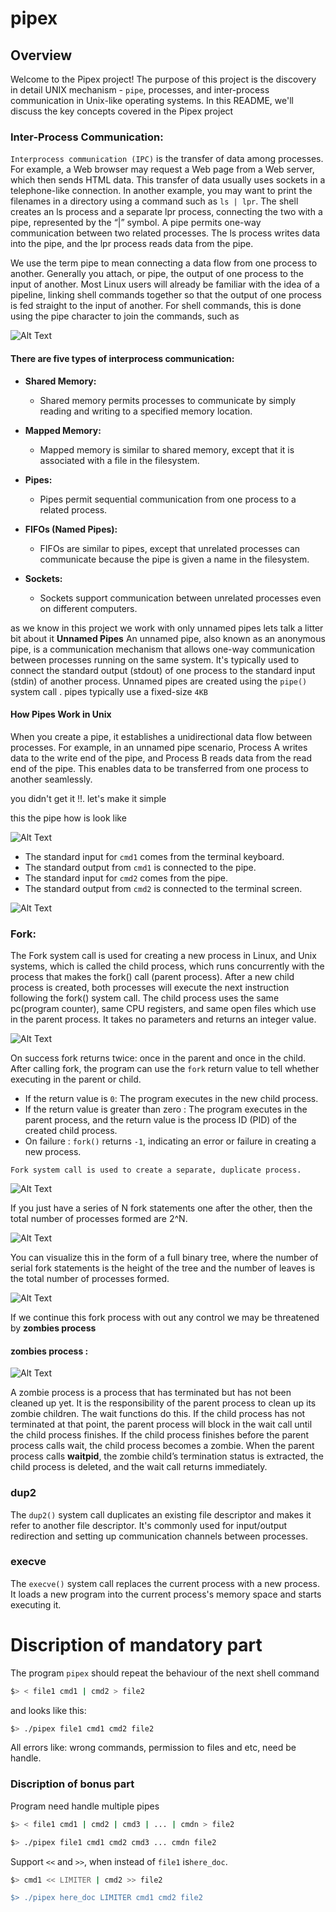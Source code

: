 # pipex

## Overview

Welcome to the Pipex project! The purpose of this project is the discovery in detail UNIX mechanism - `pipe`, processes, and inter-process communication in Unix-like operating systems.
In this README, we'll discuss the key concepts covered in the Pipex project


### Inter-Process Communication:

`Interprocess communication (IPC)` is the transfer of data among processes. For example, a
Web browser may request a Web page from a Web server, which then sends HTML data. This
transfer of data usually uses sockets in a telephone-like connection. In another example, you
may want to print the filenames in a directory using a command such as `ls | lpr`. The shell
creates an ls process and a separate lpr process, connecting the two with a pipe, represented
by the “|” symbol. A pipe permits one-way communication between two related processes.
The ls process writes data into the pipe, and the lpr process reads data from the pipe.

We use the term pipe to mean connecting a data flow from one process to another. Generally
you attach, or pipe, the output of one process to the input of another. Most Linux users will
already be familiar with the idea of a pipeline, linking shell commands together so that the
output of one process is fed straight to the input of another. For shell commands, this is done
using the pipe character to join the commands, such as


![Alt Text](/images/command.png)


#### There are five types of interprocess communication:

- **Shared Memory:**
  - Shared memory permits processes to communicate by simply reading and writing to a specified memory location.

- **Mapped Memory:**
  - Mapped memory is similar to shared memory, except that it is associated with a file in the filesystem.

- **Pipes:**
  - Pipes permit sequential communication from one process to a related process.

- **FIFOs (Named Pipes):**
  - FIFOs are similar to pipes, except that unrelated processes can communicate because the pipe is given a name in the filesystem.

- **Sockets:**
  - Sockets support communication between unrelated processes even on different computers.

as we know in this project we work with only unnamed pipes lets talk a litter bit about it
**Unnamed Pipes**
An unnamed pipe, also known as an anonymous pipe, is a communication mechanism that allows one-way communication between processes running on the same system.
It's typically used to connect the standard output (stdout) of one process to the standard input (stdin) of another process. Unnamed pipes are created using the `pipe()` system call .
pipes typically use a fixed-size `4KB`


#### How Pipes Work in Unix

When you create a pipe, it establishes a unidirectional data flow between processes. For example, in an unnamed pipe scenario, Process A writes data to the write end of the pipe, and Process B reads data from the read end of the pipe. This enables data to be transferred from one process to another seamlessly.

you didn't get it !!. let's make it simple

this the pipe how is look like


![Alt Text](/images/pipe.png)


   - The standard input for `cmd1` comes from the terminal keyboard.
   - The standard output from `cmd1` is connected to the pipe.
   - The standard input for `cmd2` comes from the pipe.
   - The standard output from `cmd2` is connected to the terminal screen.


![Alt Text](/images/pipe_work.png)


### Fork:

The Fork system call is used for creating a new process in Linux, and Unix systems, which is called the child process, which runs concurrently with the process that makes the fork() call (parent process). After a new child process is created, both processes will execute the next instruction following the fork() system call.
The child process uses the same pc(program counter), same CPU registers, and same open files which use in the parent process. It takes no parameters and returns an integer value.


![Alt Text](/images/fork.png)


On success fork returns twice: once in the parent and once in the child. After calling fork,
the program can use the `fork` return value to tell whether executing in the parent or child.


  - If the return value is `0`: The program executes in the new child process.
  - If the return value is greater than zero : The program executes in the parent process, and the return value is the process ID (PID) of the created child process.
  - On failure : `fork()` returns `-1`, indicating an error or failure in creating a new process.

`Fork system call is used to create a separate, duplicate process.`


![Alt Text](/images/fork_work.png)


If you just have a series of N fork statements one after the other, then the
total number of processes formed are 2^N.


![Alt Text](/images/equation.png)


You can visualize this in the form of a full binary tree, where the number of
serial fork statements is the height of the tree and the number of leaves is the
total number of processes formed.


![Alt Text](/images/binary_tree.jpg)


If we continue this fork process with out any control we may be threatened by **zombies process**

#### zombies process :


![Alt Text](/images/zombie.png)


A zombie process is a process that has terminated but has not been cleaned up yet. It is the responsibility of
the parent process to clean up its zombie children. The wait functions do this. If the child process has not
terminated at that point, the parent process will block in the wait call until the child process finishes. If the
child process finishes before the parent process calls wait, the child process becomes a zombie. When the
parent process calls **waitpid**, the zombie child’s termination status is extracted, the child process is deleted, and
the wait call returns immediately.


### dup2

The `dup2()` system call duplicates an existing file descriptor and makes it refer to another file descriptor. It's commonly used for input/output redirection and setting up communication channels between processes.

### execve

The `execve()` system call replaces the current process with a new process. It loads a new program into the current process's memory space and starts executing it.



# Discription of mandatory part
The program `pipex` should repeat the behaviour of the next shell command
```bash
$> < file1 cmd1 | cmd2 > file2
```
and looks like this:
```bash
$> ./pipex file1 cmd1 cmd2 file2
```
All errors like: wrong commands,  permission to files and etc, need be handle.
### Discription of bonus part
Program need handle multiple pipes
```bash
$> < file1 cmd1 | cmd2 | cmd3 | ... | cmdn > file2

$> ./pipex file1 cmd1 cmd2 cmd3 ... cmdn file2
```
Support `<<` and `>>`, when instead of `file1` is`here_doc`.
```bash
$> cmd1 << LIMITER | cmd2 >> file2

$> ./pipex here_doc LIMITER cmd1 cmd2 file2
```


